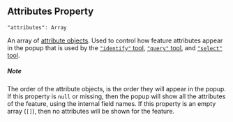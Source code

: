 ## Attributes Property
`"attributes": Array`

An array of [attribute objects](attribute).
Used to control how feature attributes appear in the popup that is used by the [`"identify"` tool](../tools/identify), [`"query"` tool](../tools/query), and [`"select"` tool](../tools/select).

##### Note

The order of the attribute objects, is the order they will appear in the popup.
If this property is `null` or missing, then the popup will show all the attributes of the feature, using the internal field names.
If this property is an empty array (`[]`), then no attributes will be shown for the feature.
